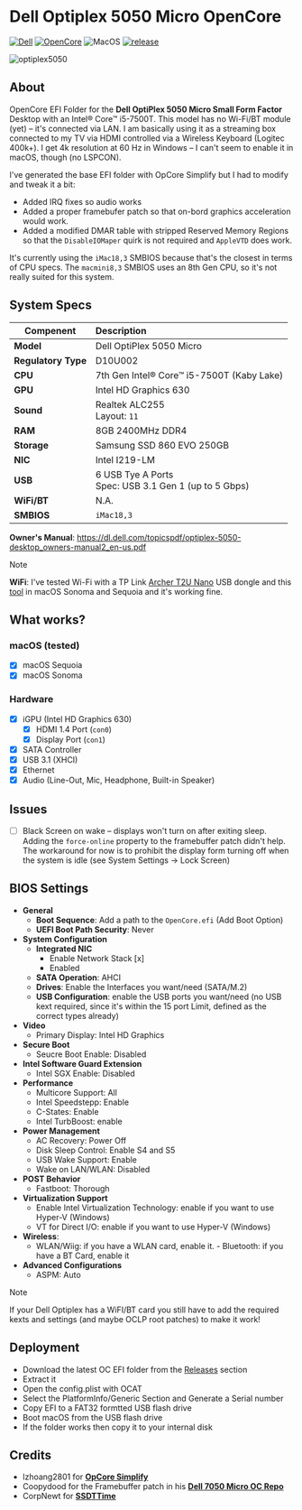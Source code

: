 # Dell Optiplex 5050 Micro OpenCore
[![Dell](https://img.shields.io/badge/Dell-Optiplex_5050_Micro-informational.svg)](https://dl.dell.com/topicspdf/optiplex-5050-desktop_owners-manual2_en-us.pdf) [![OpenCore](https://img.shields.io/badge/OpenCore-1.0.5-cyan.svg)](https://github.com/acidanthera/OpenCorePkg/releases/latest) ![MacOS](https://img.shields.io/badge/macOS-14.7.5–15.5-purple.svg) [![release](https://img.shields.io/badge/Download-latest-success.svg)](https://github.com/5T33Z0/Dell-Optiplex-5050-Micro-OpenCore/releases)

![optiplex5050](https://github.com/user-attachments/assets/b9b0908a-2a02-46fc-9964-239fdfd2c4a8)

## About

OpenCore EFI Folder for the **Dell OptiPlex 5050 Micro Small Form Factor** Desktop with an Intel® Core™ i5-7500T. This model has no Wi-Fi/BT module (yet) – it's connected via LAN. I am basically using it as a streaming box connected to my TV via HDMI controlled via a Wireless Keyboard (Logitec 400k+). I get 4k resolution at 60 Hz in Windows – I can't seem to enable it in macOS, though (no LSPCON).

I've generated the base EFI folder with OpCore Simplify but I had to modify and tweak it a bit: 

- Added IRQ fixes so audio works 
- Added a proper framebufer patch so that on-bord graphics acceleration would work. 
- Added a modified DMAR table with stripped Reserved Memory Regions so that the `DisableIOMaper` quirk is not required and `AppleVTD` does work.

It's currently using the `iMac18,3` SMBIOS because that's the closest in terms of CPU specs. The `macmini8,3` SMBIOS uses an 8th Gen CPU, so it's not really suited for this system.

## System Specs

**Compenent**   | Description 
----------------|:--------------------------------|
**Model**       | Dell OptiPlex 5050 Micro
**Regulatory Type** | D10U002
**CPU**         | 7th Gen Intel® Core™ i5-7500T (Kaby Lake) 
**GPU**         | Intel HD Graphics 630
**Sound**       | Realtek ALC255 <br> Layout: `11`
**RAM**         | 8GB 2400MHz DDR4 
**Storage**     | Samsung SSD 860 EVO 250GB     
**NIC**         | Intel I219-LM
**USB**         | 6 USB Tye A Ports <br> Spec: USB 3.1 Gen 1 (up to 5 Gbps)
**WiFi/BT**     | N.A. 
**SMBIOS**      | `iMac18,3`       

**Owner's Manual**: https://dl.dell.com/topicspdf/optiplex-5050-desktop_owners-manual2_en-us.pdf

>[!NOTE]
>
> **WiFi**: I've tested Wi-Fi with a TP Link [Archer T2U Nano](https://www.tp-link.com/de/home-networking/adapter/archer-t2u-nano/) USB dongle and this [tool](https://github.com/chris1111/Wireless-USB-OC-Big-Sur-Adapter) in macOS Sonoma and Sequoia and it's working fine.

## What works?

### macOS (tested)

- [x] macOS Sequoia
- [x] macOS Sonoma

### Hardware

- [x] iGPU (Intel HD Graphics 630)
	- [x] HDMI 1.4 Port (`con0`)
 	- [x] Display Port (`con1`)  
- [x] SATA Controller
- [x] USB 3.1 (XHCI)
- [x] Ethernet
- [x] Audio (Line-Out, Mic, Headphone, Built-in Speaker)
  
## Issues

- [ ] Black Screen on wake – displays won't turn on after exiting sleep. Adding the `force-online` property to the framebuffer patch didn't help. The workaround for now is to prohibit the display form turning off when the system is idle (see System Settings &rarr; Lock Screen) 

## BIOS Settings

- **General**
	- **Boot Sequence**: Add a path to the `OpenCore.efi` (Add Boot Option)
	- **UEFI Boot Path Security**: Never
- **System Configuration**
	- **Integrated NIC**
		- Enable Network Stack [x]
		- Enabled
	- **SATA Operation**: AHCI
	- **Drives**: Enable the Interfaces you want/need (SATA/M.2)
	- **USB Configuration**: enable the USB ports you want/need (no USB kext required, since it's within the 15 port Limit, defined as the correct types already)
- **Video**
	- Primary Display: Intel HD Graphics
- **Secure Boot**
	- Seucre Boot Enable: Disabled
- **Intel Software Guard Extension**
	- Intel SGX Enable: Disabled
- **Performance**
	- Multicore Support: All
	- Intel Speedstepp: Enable
	- C-States: Enable
	- Intel TurbBoost: enable
- **Power Management**
	- AC Recovery: Power Off
	- Disk Sleep Control: Enable S4 and S5
	- USB Wake Support: Enable
	- Wake on LAN/WLAN: Disabled
- **POST Behavior**
	- Fastboot: Thorough	 
- **Virtualization Support**
	- Enable Intel Virtualization Technology: enable if you want to use Hyper-V (Windows)
	- VT for Direct I/O: enable if you want to use Hyper-V (Windows)
- **Wireless**:
	-  WLAN/Wiig: if you have a WLAN card, enable it. 	-  Bluetooth: if you have a BT Card, enable it
- **Advanced Configurations**
	- ASPM: Auto

> [!NOTE]
> 
> If your Dell Optiplex has a WiFI/BT card you still have to add the required kexts and settings (and maybe OCLP root patches) to make it work! 

## Deployment
- Download the latest OC EFI folder from the [Releases](https://github.com/5T33Z0/Dell-Optiplex-5050-Micro-OpenCore/releases) section
- Extract it
- Open the config.plist with OCAT
- Select the PlatformInfo/Generic Section and Generate a Serial number
- Copy EFI to a FAT32 formtted USB flash drive
- Boot macOS from the USB flash drive
- If the folder works then copy it to your internal disk

## Credits
- lzhoang2801 for [**OpCore Simplify**](https://github.com/lzhoang2801/OpCore-Simplify)
- Coopydood for the Framebuffer patch in his [**Dell 7050 Micro OC Repo**](https://github.com/Coopydood/OpenCore-OptiPlex7050-Micro/)
- CorpNewt for [**SSDTTime**](https://github.com/corpnewt/SSDTTime)
